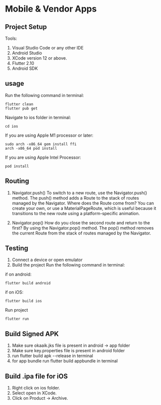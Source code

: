 # Mobile & Vendor Apps

## Project Setup

Tools:

1. Visual Studio Code or any other IDE
2. Android Studio
3. XCode version 12 or above.
4. Flutter 2.10
5. Android SDK

## usage

Run the following command in terminal:
```
flutter clean
flutter pub get
```

Navigate to ios folder in terminal:
```
cd ios
```

If you are using Apple M1 processor or later:
```
sudo arch -x86_64 gem install ffi
arch -x86_64 pod install
```

If you are using Apple Intel Processor:
```
pod install
```

## Routing

1. Navigator.push()
To switch to a new route, use the Navigator.push() method. The push() method adds a Route to the stack of routes managed by the Navigator. Where does the Route come from? You can create your own, or use a MaterialPageRoute, which is useful because it transitions to the new route using a platform-specific animation.


2. Navigator.pop()
How do you close the second route and return to the first? By using the Navigator.pop() method. The pop() method removes the current Route from the stack of routes managed by the Navigator.

## Testing

1. Connect a device or open emulator
2. Build the project
Run the following command in terminal:

if on android:
```
flutter build android
```

if on iOS:
```
flutter build ios
```

Run project
```
flutter run
```

## Build Signed APK

1. Make sure okaaik.jks file is present in android -> app folder
1. Make sure key.properties file is present in android folder
1. run flutter build apk --release in terminal
1. for app bundle run flutter build appbundle in terminal

## Build .ipa file for iOS

1. Right click on ios folder.
1. Select open in XCode.
1. Click on Product -> Archive.